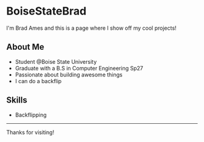 # BoiseStateBrad

I'm Brad Ames and this is a page where I show off my cool projects! 

## About Me
- Student @Boise State University
- Graduate with a B.S in Computer Engineering Sp27
- Passionate about building awesome things 
- I can do a backflip
  
## Skills
- Backflipping

---

Thanks for visiting! 
